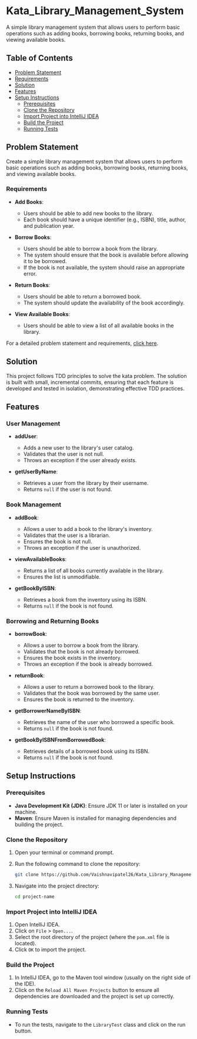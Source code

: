 # Kata_Library_Management_System
A simple library management system that allows users to perform basic operations such as adding books, borrowing books, returning books, and viewing available books.


## Table of Contents

- [Problem Statement](#problem-statement)
- [Requirements](#requirements)
- [Solution](#solution)
- [Features](#features)
- [Setup Instructions](#setup-instructions)
    - [Prerequisites](#prerequisites)
    - [Clone the Repository](#clone-the-repository)
    - [Import Project into IntelliJ IDEA](#import-project-into-intellij-idea)
    - [Build the Project](#build-the-project)
    - [Running Tests](#running-tests)

## Problem Statement

Create a simple library management system that allows users to perform basic operations such as adding books, borrowing books, returning books, and viewing available books.

### Requirements

- **Add Books**:
    - Users should be able to add new books to the library.
    - Each book should have a unique identifier (e.g., ISBN), title, author, and publication year.

- **Borrow Books**:
    - Users should be able to borrow a book from the library.
    - The system should ensure that the book is available before allowing it to be borrowed.
    - If the book is not available, the system should raise an appropriate error.

- **Return Books**:
    - Users should be able to return a borrowed book.
    - The system should update the availability of the book accordingly.

- **View Available Books**:
    - Users should be able to view a list of all available books in the library.

For a detailed problem statement and requirements, [click here](Problem%20Statement.md).

## Solution

This project follows TDD principles to solve the kata problem. The solution is built with small, incremental commits, ensuring that each feature is developed and tested in isolation, demonstrating effective TDD practices.

## Features

### User Management

- **addUser**:
    - Adds a new user to the library's user catalog.
    - Validates that the user is not null.
    - Throws an exception if the user already exists.

- **getUserByName**:
    - Retrieves a user from the library by their username.
    - Returns `null` if the user is not found.

### Book Management

- **addBook**:
    - Allows a user to add a book to the library's inventory.
    - Validates that the user is a librarian.
    - Ensures the book is not null.
    - Throws an exception if the user is unauthorized.

- **viewAvailableBooks**:
    - Returns a list of all books currently available in the library.
    - Ensures the list is unmodifiable.

- **getBookByISBN**:
    - Retrieves a book from the inventory using its ISBN.
    - Returns `null` if the book is not found.

### Borrowing and Returning Books

- **borrowBook**:
    - Allows a user to borrow a book from the library.
    - Validates that the book is not already borrowed.
    - Ensures the book exists in the inventory.
    - Throws an exception if the book is already borrowed.

- **returnBook**:
    - Allows a user to return a borrowed book to the library.
    - Validates that the book was borrowed by the same user.
    - Ensures the book is returned to the inventory.

- **getBorrowerNameByISBN**:
    - Retrieves the name of the user who borrowed a specific book.
    - Returns `null` if the book is not found.

- **getBookByISBNFromBorrowedBook**:
    - Retrieves details of a borrowed book using its ISBN.
    - Returns `null` if the book is not found.

## Setup Instructions

### Prerequisites

- **Java Development Kit (JDK)**: Ensure JDK 11 or later is installed on your machine.
- **Maven**: Ensure Maven is installed for managing dependencies and building the project.

### Clone the Repository

1. Open your terminal or command prompt.
2. Run the following command to clone the repository:

    ```bash
    git clone https://github.com/Vaishnavipatel26/Kata_Library_Management_System.git
    ```

3. Navigate into the project directory:

    ```bash
    cd project-name
    ```

### Import Project into IntelliJ IDEA

1. Open IntelliJ IDEA.
2. Click on `File` > `Open...`.
3. Select the root directory of the project (where the `pom.xml` file is located).
4. Click `OK` to import the project.

### Build the Project

1. In IntelliJ IDEA, go to the Maven tool window (usually on the right side of the IDE).
2. Click on the `Reload All Maven Projects` button to ensure all dependencies are downloaded and the project is set up correctly.

### Running Tests

- To run the tests, navigate to the `LibraryTest` class and click on the run button.



